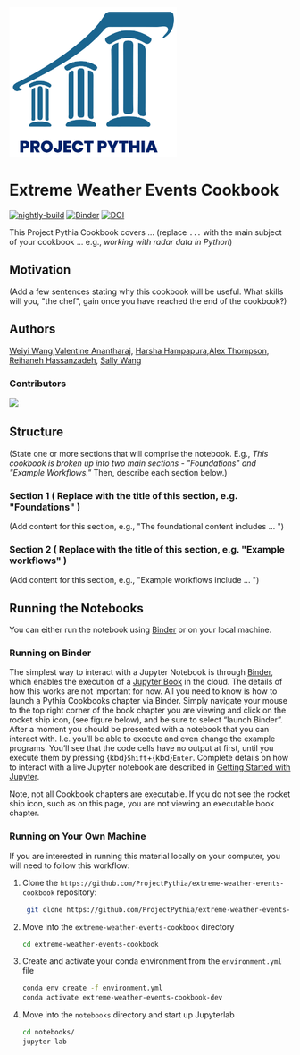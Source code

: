 <img src="thumbnail.png" alt="thumbnail" width="300"/>

# Extreme Weather Events Cookbook

[![nightly-build](https://github.com/ProjectPythia/extreme-weather-events-cookbook/actions/workflows/nightly-build.yaml/badge.svg)](https://github.com/ProjectPythia/extreme-weather-events-cookbook/actions/workflows/nightly-build.yaml)
[![Binder](https://binder.projectpythia.org/badge_logo.svg)](https://binder.projectpythia.org/v2/gh/ProjectPythia/extreme-weather-events-cookbook/main?labpath=notebooks)
[![DOI](https://zenodo.org/badge/475509405.svg)](https://zenodo.org/badge/latestdoi/475509405)

This Project Pythia Cookbook covers ... (replace `...` with the main subject of your cookbook ... e.g., _working with radar data in Python_)

## Motivation

(Add a few sentences stating why this cookbook will be useful. What skills will you, "the chef", gain once you have reached the end of the cookbook?)

## Authors

[Weiyi Wang](@wwy8828),[Valentine Anantharaj](@anantharajvg), [Harsha Hampapura](@hrhampapura),[Alex Thompson](@alexjt28), [Reihaneh Hassanzadeh](@rhassanzadeh), [Sally Wang](@s-cwang)

### Contributors

<a href="https://github.com/ProjectPythia/extreme-weather-events-cookbook/graphs/contributors">
  <img src="https://contrib.rocks/image?repo=ProjectPythia/extreme-weather-events-cookbook" />
</a>

## Structure

(State one or more sections that will comprise the notebook. E.g., _This cookbook is broken up into two main sections - "Foundations" and "Example Workflows."_ Then, describe each section below.)

### Section 1 ( Replace with the title of this section, e.g. "Foundations" )

(Add content for this section, e.g., "The foundational content includes ... ")

### Section 2 ( Replace with the title of this section, e.g. "Example workflows" )

(Add content for this section, e.g., "Example workflows include ... ")

## Running the Notebooks

You can either run the notebook using [Binder](https://binder.projectpythia.org/) or on your local machine.

### Running on Binder

The simplest way to interact with a Jupyter Notebook is through
[Binder](https://binder.projectpythia.org/), which enables the execution of a
[Jupyter Book](https://jupyterbook.org) in the cloud. The details of how this works are not
important for now. All you need to know is how to launch a Pythia
Cookbooks chapter via Binder. Simply navigate your mouse to
the top right corner of the book chapter you are viewing and click
on the rocket ship icon, (see figure below), and be sure to select
“launch Binder”. After a moment you should be presented with a
notebook that you can interact with. I.e. you’ll be able to execute
and even change the example programs. You’ll see that the code cells
have no output at first, until you execute them by pressing
{kbd}`Shift`\+{kbd}`Enter`. Complete details on how to interact with
a live Jupyter notebook are described in [Getting Started with
Jupyter](https://foundations.projectpythia.org/foundations/getting-started-jupyter.html).

Note, not all Cookbook chapters are executable. If you do not see
the rocket ship icon, such as on this page, you are not viewing an
executable book chapter.


### Running on Your Own Machine

If you are interested in running this material locally on your computer, you will need to follow this workflow:

1. Clone the `https://github.com/ProjectPythia/extreme-weather-events-cookbook` repository:

   ```bash
    git clone https://github.com/ProjectPythia/extreme-weather-events-cookbook.git
   ```

1. Move into the `extreme-weather-events-cookbook` directory
   ```bash
   cd extreme-weather-events-cookbook
   ```
1. Create and activate your conda environment from the `environment.yml` file
   ```bash
   conda env create -f environment.yml
   conda activate extreme-weather-events-cookbook-dev
   ```
1. Move into the `notebooks` directory and start up Jupyterlab
   ```bash
   cd notebooks/
   jupyter lab
   ```

